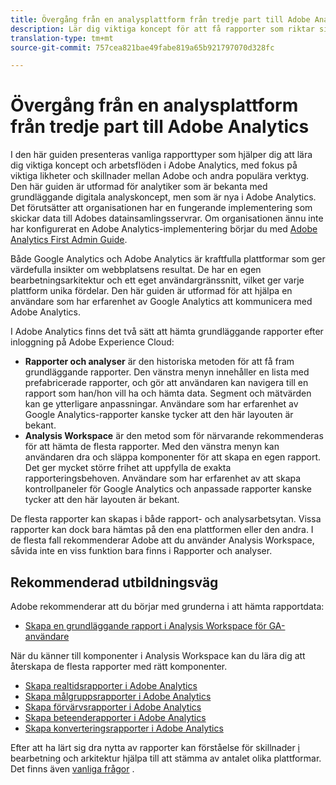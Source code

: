 ```yaml
---
title: Övergång från en analysplattform från tredje part till Adobe Analytics
description: Lär dig viktiga koncept för att få rapporter som riktar sig till användare som är bekanta med andra plattformar, som Google Analytics.
translation-type: tm+mt
source-git-commit: 757cea821bae49fabe819a65b921797070d328fc

---
```



# Övergång från en analysplattform från tredje part till Adobe Analytics

I den här guiden presenteras vanliga rapporttyper som hjälper dig att lära dig viktiga koncept och arbetsflöden i Adobe Analytics, med fokus på viktiga likheter och skillnader mellan Adobe och andra populära verktyg. Den här guiden är utformad för analytiker som är bekanta med grundläggande digitala analyskoncept, men som är nya i Adobe Analytics. Det förutsätter att organisationen har en fungerande implementering som skickar data till Adobes datainsamlingsservrar. Om organisationen ännu inte har konfigurerat en Adobe Analytics-implementering börjar du med [Adobe Analytics First Admin Guide](/help/admin/admin-console/first-admin-guide.md).

Både Google Analytics och Adobe Analytics är kraftfulla plattformar som ger värdefulla insikter om webbplatsens resultat. De har en egen bearbetningsarkitektur och ett eget användargränssnitt, vilket ger varje plattform unika fördelar. Den här guiden är utformad för att hjälpa en användare som har erfarenhet av Google Analytics att kommunicera med Adobe Analytics.

I Adobe Analytics finns det två sätt att hämta grundläggande rapporter efter inloggning på Adobe Experience Cloud:

* **Rapporter och analyser** är den historiska metoden för att få fram grundläggande rapporter. Den vänstra menyn innehåller en lista med prefabricerade rapporter, och gör att användaren kan navigera till en rapport som han/hon vill ha och hämta data. Segment och mätvärden kan ge ytterligare anpassningar. Användare som har erfarenhet av Google Analytics-rapporter kanske tycker att den här layouten är bekant.
* **Analysis Workspace** är den metod som för närvarande rekommenderas för att hämta de flesta rapporter. Med den vänstra menyn kan användaren dra och släppa komponenter för att skapa en egen rapport. Det ger mycket större frihet att uppfylla de exakta rapporteringsbehoven. Användare som har erfarenhet av att skapa kontrollpaneler för Google Analytics och anpassade rapporter kanske tycker att den här layouten är bekant.

De flesta rapporter kan skapas i både rapport- och analysarbetsytan. Vissa rapporter kan dock bara hämtas på den ena plattformen eller den andra. I de flesta fall rekommenderar Adobe att du använder Analysis Workspace, såvida inte en viss funktion bara finns i Rapporter och analyser.

## Rekommenderad utbildningsväg

Adobe rekommenderar att du börjar med grunderna i att hämta rapportdata:

* [Skapa en grundläggande rapport i Analysis Workspace för GA-användare](reports/create-report.md)

När du känner till komponenter i Analysis Workspace kan du lära dig att återskapa de flesta rapporter med rätt komponenter.

* [Skapa realtidsrapporter i Adobe Analytics](reports/realtime-reports.md)
* [Skapa målgruppsrapporter i Adobe Analytics](reports/audience-reports.md)
* [Skapa förvärvsrapporter i Adobe Analytics](reports/acquisition-reports.md)
* [Skapa beteenderapporter i Adobe Analytics](reports/behavior-reports.md)
* [Skapa konverteringsrapporter i Adobe Analytics](reports/conversions-reports.md)

Efter att ha lärt sig dra nytta av rapporter kan förståelse för skillnader [i](processing-differences.md) bearbetning och arkitektur hjälpa till att stämma av antalet olika plattformar. Det finns även [vanliga frågor](faq.md) .
